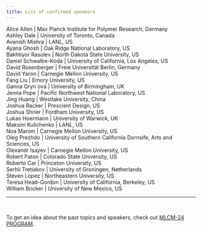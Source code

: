 ```yaml
---
title: List of confirmed speakers
---
```


Alice Allen | Max Planck Institute for Polymer Research, Germany  
Ashley Dale | University of Toronto, Canada  
Avanish Mishra | LANL, US  
Ayana Ghosh | Oak Ridge National Laboratory, US  
Bakhtiyor Rasulev | North Dakota State University, US  
Daniel Schwalbe-Koda | University of California, Los Angeles, US  
David Rosenberger | Freie Universität Berlin, Germany  
David Yaron | Carnegie Mellon University, US  
Fang Liu | Emory University, US  
Ganna Gryn`ova | University of Birmingham, UK  
Jenna Pope | Pacific Northwest National Laboratory, US  
Jing Huang | Westlake University, China  
Joshua Racker | Prescient Design, US  
Joshua Shrier | Fordham University, US  
Lukas Hoermann | University of Warwick, UK  
Maksim Kulichenko | LANL, US  
Noa Marom | Carnegie Mellon University, US  
Oleg Prezhdo | University of Southern California Dornsife, Arts and Sciences, US  
Olexandr Isayev | Carnegie Mellon University, US  
Robert Paton | Colorado State University, US  
Roberto Car | Princeton University, US  
Serhii Tretiakov | University of Groningen, Netherlands  
Steven Lopez | Northeastern University, US  
Teresa Head-Gordon | University of California, Berkeley, US  
William Bricker | University of New Mexico, US  

---

<br>

To get an idea about the past topics and speakers, check out [MLCM-24 PROGRAM](https://mlcm-25.github.io/mlcm-24/program). 
